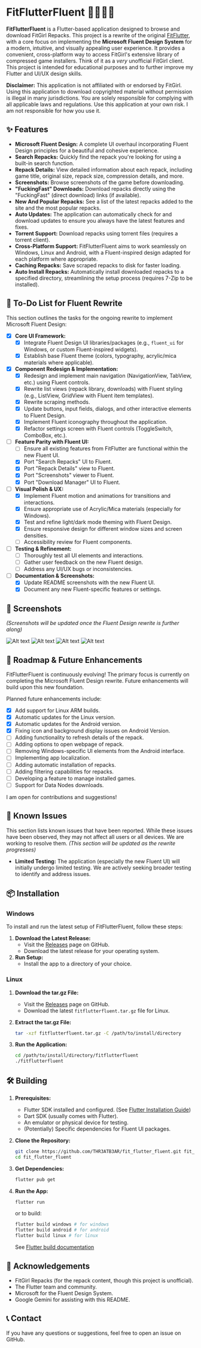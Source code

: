 # FitFlutterFluent 🏋️‍♀️🦋✨

<!-- | [![Crowdin](https://badges.crowdin.net/fit-flutter/localized.svg)](https://crowdin.com/project/fit-flutter)  | [![GitHub release (latest by date)](https://img.shields.io/github/v/release/THR3ATB3AR/fit_flutter)](https://github.com/THR3ATB3AR/fit_flutter/releases/latest)  | [![GitHub downloads](https://img.shields.io/github/downloads/THR3ATB3AR/fit_flutter/latest/total)](https://github.com/THR3ATB3AR/fit_flutter/releases/latest)  | [![GitHub forks](https://img.shields.io/github/forks/THR3ATB3AR/fit_flutter)](https://github.com/THR3ATB3AR/fit_flutter/forks)  | [![GitHub stars](https://img.shields.io/github/stars/THR3ATB3AR/fit_flutter)](https://github.com/THR3ATB3AR/fit_flutter/stargazers) |
| ---------------------------------------------------------------------------------------------------------------------------------------------------------------- | --------------------------------------------------------------------------------------------------------------------------------------------------------------------------------------------------------- | ------------------------------------------------------------------------------------------------------------------------------------------------------------------------------------------------------- | ------------------------------------------------------------------------------------------------------------------------------------------------------------------------ | ----------------------------------------------------------------------------------------------------------------------------------------------------------------------------- | -->

**FitFlutterFluent** is a Flutter-based application designed to browse and download FitGirl Repacks. This project is a rewrite of the original [FitFlutter](https://github.com/THR3ATB3AR/fit_flutter), with a core focus on implementing the **Microsoft Fluent Design System** for a modern, intuitive, and visually appealing user experience. It provides a convenient, cross-platform way to access FitGirl's extensive library of compressed game installers. Think of it as a *very* unofficial FitGirl client. This project is intended for educational purposes and to further improve my Flutter and UI/UX design skills.

**Disclaimer:** This application is not affiliated with or endorsed by FitGirl. Using this application to download copyrighted material without permission is illegal in many jurisdictions. You are solely responsible for complying with all applicable laws and regulations. Use this application at your own risk. I am not responsible for how you use it.

## ✨ Features

* **Microsoft Fluent Design:** A complete UI overhaul incorporating Fluent Design principles for a beautiful and cohesive experience.
* **Search Repacks:** Quickly find the repack you're looking for using a built-in search function.
* **Repack Details:** View detailed information about each repack, including game title, original size, repack size, compression details, and more.
* **Screenshots:** Browse screenshots of the game before downloading.
* **"FuckingFast" Downloads:** Download repacks directly using the "FuckingFast" (direct download) links (if available).
* **New And Popular Repacks:** See a list of the latest repacks added to the site and the most popular repacks.
* **Auto Updates:** The application can automatically check for and download updates to ensure you always have the latest features and fixes.
* **Torrent Support:** Download repacks using torrent files (requires a torrent client).
* **Cross-Platform Support:** FitFlutterFluent aims to work seamlessly on Windows, Linux and Android, with a Fluent-inspired design adapted for each platform where appropriate.
* **Caching Repacks:** Save scraped repacks to disk for faster loading.
* **Auto Install Repacks:** Automatically install downloaded repacks to a specified directory, streamlining the setup process (requires 7-Zip to be installed).

## 📝 To-Do List for Fluent Rewrite

This section outlines the tasks for the ongoing rewrite to implement Microsoft Fluent Design:

* [X] **Core UI Framework:**
  * [X] Integrate Fluent Design UI libraries/packages (e.g., `fluent_ui` for Windows, or custom Fluent-inspired widgets).
  * [X] Establish base Fluent theme (colors, typography, acrylic/mica materials where applicable).
* [X] **Component Redesign & Implementation:**
  * [X] Redesign and implement main navigation (NavigationView, TabView, etc.) using Fluent controls.
  * [X] Rewrite list views (repack library, downloads) with Fluent styling (e.g., ListView, GridView with Fluent item templates).
  * [X] Rewrite scraping methods.
  * [X] Update buttons, input fields, dialogs, and other interactive elements to Fluent Design.
  * [X] Implement Fluent iconography throughout the application.
  * [X] Refactor settings screen with Fluent controls (ToggleSwitch, ComboBox, etc.).
* [ ] **Feature Parity with Fluent UI:**
  * [ ] Ensure all existing features from FitFlutter are functional within the new Fluent UI.
  * [X] Port "Search Repacks" UI to Fluent.
  * [X] Port "Repack Details" view to Fluent.
  * [X] Port "Screenshots" viewer to Fluent.
  * [X] Port "Download Manager" UI to Fluent.
* [ ] **Visual Polish & UX:**
  * [X] Implement Fluent motion and animations for transitions and interactions.
  * [X] Ensure appropriate use of Acrylic/Mica materials (especially for Windows).
  * [X] Test and refine light/dark mode theming with Fluent Design.
  * [X] Ensure responsive design for different window sizes and screen densities.
  * [ ] Accessibility review for Fluent components.
* [ ] **Testing & Refinement:**
  * [ ] Thoroughly test all UI elements and interactions.
  * [ ] Gather user feedback on the new Fluent design.
  * [ ] Address any UI/UX bugs or inconsistencies.
* [ ] **Documentation & Screenshots:**
  * [X] Update README screenshots with the new Fluent UI.
  * [X] Document any new Fluent-specific features or settings.

## 📸 Screenshots

*(Screenshots will be updated once the Fluent Design rewrite is further along)*

![Alt text](assets/readme/1.png?raw=true "Home Page")
![Alt text](assets/readme/2.png?raw=true "Repack Details")
![Alt text](assets/readme/3.png?raw=true "Repack Library")
![Alt text](assets/readme/4.png?raw=true "Download Manager")

## 🚀 Roadmap & Future Enhancements

FitFlutterFluent is continuously evolving! The primary focus is currently on completing the Microsoft Fluent Design rewrite. Future enhancements will build upon this new foundation.

Planned future enhancements include:

* [X] Add support for Linux ARM builds.
* [X] Automatic updates for the Linux version.
* [X] Automatic updates for the Android version.
* [X] Fixing icon and background display issues on Android Version.
* [ ] Adding functionality to refresh details of the repack.
* [ ] Adding options to open webpage of repack.
* [ ] Removing Windows-specific UI elements from the Android interface.
* [ ] Implementing app localization.
* [ ] Adding automatic installation of repacks.
* [ ] Adding filtering capabilities for repacks.
* [ ] Developing a feature to manage installed games.
* [ ] Support for Data Nodes downloads.

I am open for contributions and suggestions!

## 🐛 Known Issues

This section lists known issues that have been reported. While these issues have been observed, they may not affect all users or all devices. We are working to resolve them. *(This section will be updated as the rewrite progresses)*

* **Limited Testing:** The application (especially the new Fluent UI) will initially undergo limited testing. We are actively seeking broader testing to identify and address issues.

## 📦 Installation

### Windows

To install and run the latest setup of FitFlutterFluent, follow these steps:

1. **Download the Latest Release:**
   * Visit the [Releases](https://github.com/THR3ATB3AR/fit_flutter_fluent/releases/latest) page on GitHub.
   * Download the latest release for your operating system.
2. **Run Setup:**
   * Install the app to a directory of your choice.

### Linux

1. **Download the tar.gz File:**

   * Visit the [Releases](https://github.com/THR3ATB3AR/fit_flutter_fluent/releases/latest) page on GitHub.
   * Download the latest `fitflutterfluent.tar.gz` file for Linux.
2. **Extract the tar.gz File:**

   ```bash
   tar -xzf fitflutterfluent.tar.gz -C /path/to/install/directory
   ```
3. **Run the Application:**

   ```bash
   cd /path/to/install/directory/fitflutterfluent
   ./fitflutterfluent
   ```

## 🛠️ Building

1. **Prerequisites:**

   * Flutter SDK installed and configured. (See [Flutter Installation Guide](https://docs.flutter.dev/get-started/install))
   * Dart SDK (usually comes with Flutter).
   * An emulator or physical device for testing.
   * (Potentially) Specific dependencies for Fluent UI packages.
2. **Clone the Repository:**

   ```bash
   git clone https://github.com/THR3ATB3AR/fit_flutter_fluent.git fit_flutter_fluent 
   cd fit_flutter_fluent
   ```
3. **Get Dependencies:**

   ```bash
   flutter pub get
   ```
4. **Run the App:**

   ```bash
   flutter run
   ```

   or to build:

   ```bash
   flutter build windows # for windows
   flutter build android # for android
   flutter build linux # for linux
   ```

   See [Flutter build documentation](https://docs.flutter.dev/deployment/build-guides)

## 🙏 Acknowledgements

* FitGirl Repacks (for the repack content, though this project is unofficial).
* The Flutter team and community.
* Microsoft for the Fluent Design System.
* Google Gemini for assisting with this README.

## 📞 Contact

If you have any questions or suggestions, feel free to open an issue on GitHub.
